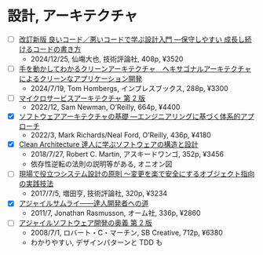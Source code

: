 # 設計, アーキテクチャ

- [ ] [改訂新版 良いコード／悪いコードで学ぶ設計入門 ―保守しやすい 成長し続けるコードの書き方](https://gihyo.jp/book/2025/978-4-297-14622-1)
  - 2024/12/25, 仙塲大也, 技術評論社, 408p, ¥3520
- [ ] [手を動かしてわかるクリーンアーキテクチャ　ヘキサゴナルアーキテクチャによるクリーンなアプリケーション開発](https://book.impress.co.jp/books/1123101096)
  - 2024/7/19, Tom Hombergs, インプレスブックス, 288p, ¥3300
- [ ] [マイクロサービスアーキテクチャ 第 2 版](https://www.oreilly.co.jp/books/9784814400010/)
  - 2022/12, Sam Newman, O’Reilly, 664p, ¥4400
- [x] [ソフトウェアアーキテクチャの基礎 ―エンジニアリングに基づく体系的アプローチ](https://www.oreilly.co.jp/books/9784873119823/)
  - 2022/3, Mark Richards/Neal Ford, O’Reilly, 436p, ¥4180
- [x] [Clean Architecture 達人に学ぶソフトウェアの構造と設計](https://asciidwango.jp/post/176293765750/clean-architecture)
  - 2018/7/27, Robert C. Martin, アスキードワンゴ, 352p, ¥3456
  - 依存性逆転の法則の説明等がある, オニオン図
- [ ] [現場で役立つシステム設計の原則 〜変更を楽で安全にするオブジェクト指向の実践技法](https://gihyo.jp/book/2017/978-4-7741-9087-7)
  - 2017/7/5, 増田亨, 技術評論社, 320p, ¥3234
- [x] [アジャイルサムライ――達人開発者への道](https://shop.ohmsha.co.jp/shopdetail/000000001901/)
  - 2011/7, Jonathan Rasmusson, オーム社, 336p, ¥2860
- [ ] [アジャイルソフトウェア開発の奥義 第 2 版](https://www.sbcr.jp/product/4797347784/)
  - 2008/7/1, ロバート・C・マーチン, SB Creative, 712p, ¥6380
  - わかりやすい, デザインパターンと TDD も
